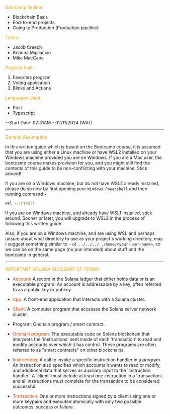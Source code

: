 <span style="color: orange;">Bootcamp Outline:</span>

- Blockchain Basis
- End-to-end projects
- Going to Production (Production pipeline)

<span style="color: orange;">Tutors:</span>

- Jacob Creech
- Brianna Migliaccio
- Mike MacCana

<span style="color: orange;">Projects Built:</span>

1. Favorites program
2. Voting application
3. Blinks and Actions

<span style="color: orange;">Languages Used:</span>

- Rust
- Typescript

--Start Date:
02:31AM - 02/11/2024 (WAT)

---

<span style="color: orange;">General Assumption:</span>

In this written guide which is based on the Bootcamp course, it is assumed that you are using either a Linux machine or have WSL2 installed on your Windows machine provided you are on Windows. If you are a Mac user, the bootcamp course makes provision for you, and you might still find the contents of this guide to be non-conflicting with your machine. Stick around!

If you are on a Windows machine, but do not have WSL2 already installed, please do so now by first opening your `Windows Powershell` and then running command -

```bash
wsl --install
```

If you are on Windows machine, and already have WSL1 installed, stick around. Sooner or later, you will upgrade to WSL2 in the process of following this written guide.

Also, if you are on a Windows machine, and are using WSL and perhaps unsure about what directory to use as your project's working directory, may I suggest something similar to - `cd ../../../../home/<your-user-name>`, so we can be on the same page (no pun intended) about stuff and the bootcamp in general.

---

<span style="color: orange;">IMPORTANT SOLANA GLOSSARY OF TERMS:</span>

- <span style="color: orangered;">Account:</span>
  A record in the Solana ledger that either holds data or is an executable program. An account is addressable by a key, often referred to as a public key or pubkey.

- <span style="color: orangered;">App:</span>
  A front-end application that interacts with a Solana cluster.

- <span style="color: orangered;">Client:</span>
  A computer program that accesses the Solana server network cluster.

- <span style="color: orangered`;">Program:</span>
  Onchain program / smart contract.

- <span style="color: orangered;">Onchain program:</span>
  The executable code on Solana blockchain that interprets the 'instructions' sent inside of each 'transaction' to read and modify accounts over which it has control. These programs are often referred to as "smart contracts" on other blockchains.

- <span style="color: orangered;">Instructions:</span>
  A call to invoke a specific instruction handler in a program. An instruction also specifies which accounts it wants to read or modify, and additional data that serves as auxiliary input to the 'instruction handler'. A 'client' must include at least one instruction in a 'transaction', and all instructions must complete for the transaction to be considered successful.

- <span style="color: orangered;">Transaction:</span>
  One or more instructions signed by a client using one or more keypairs and executed atomically with only two possible outcomes: success or failure.
